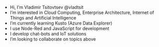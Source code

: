- Hi, I’m Vladimir Tsitovtsev @vladtsit
- I’m interested in Cloud Computing, Enterprise Architecture, Internet of Things and Artificial Intelligence
- I’m currently learning Kusto (Azure Data Explorer)
- I use Node-Red and JavaScript for development
- I develop chat-bots and IoT solutions
- I’m looking to collaborate on topics above
